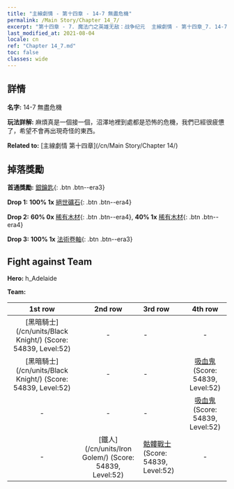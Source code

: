 ```yaml
---
title: "主線劇情 - 第十四章 - 14-7 無盡危機"
permalink: /Main Story/Chapter 14_7/
excerpt: "第十四章 - 7. 魔法门之英雄无敌：战争纪元  主線劇情 - 第十四章_7. 14-7 無盡危機"
last_modified_at: 2021-08-04
locale: cn
ref: "Chapter 14_7.md"
toc: false
classes: wide
---
```


## 詳情

 **名字:** 14-7 無盡危機

 **玩法詳解:** 麻煩真是一個接一個，沼澤地裡到處都是恐怖的危機，我們已經很疲憊了，希望不會再出現奇怪的東西。

 **Related to:** [主線劇情 第十四章](/cn/Main Story/Chapter 14/)

## 掉落獎勵

 **首通獎勵:** [銀鑰匙](/cn/Items/con_693/){: .btn .btn--era3}

 **Drop 1:** **100% 1x** [絕世礦石](/cn/Items/mat_47/){: .btn .btn--era4}

 **Drop 2:** **60% 0x** [稀有木材](/cn/Items/mat_41/){: .btn .btn--era4}, **40% 1x** [稀有木材](/cn/Items/mat_41/){: .btn .btn--era4}

 **Drop 3:** **100% 1x** [法術卷軸](/cn/Items/con_694/){: .btn .btn--era3}


## Fight against Team
 **Hero:** h_Adelaide

 **Team:**


  | 1st row | 2nd row | 3rd row | 4th row |
  |:----:|:----:|:----|:----:|
  | [黑暗騎士](/cn/units/Black Knight/) (Score: 54839, Level:52)  | - | - | - |
  | [黑暗騎士](/cn/units/Black Knight/) (Score: 54839, Level:52)  | - | - | [吸血鬼](/cn/units/Vampire/) (Score: 54839, Level:52)  |
  | - | - | - | [吸血鬼](/cn/units/Vampire/) (Score: 54839, Level:52)  |
  | - | [鐵人](/cn/units/Iron Golem/) (Score: 54839, Level:52)  | [骷髏戰士](/cn/units/Skeleton/) (Score: 54839, Level:52)  | - |


